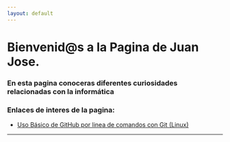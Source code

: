 ```yaml
---
layout: default
---
```


# [](#header-1)Bienvenid@s a la Pagina de **Juan Jose**.
### En esta pagina conoceras diferentes curiosidades relacionadas con la informática

### Enlaces de interes de la pagina:


* [Uso Básico de GitHub por linea de comandos con Git (Linux)](contenido/github)
<hr/>
